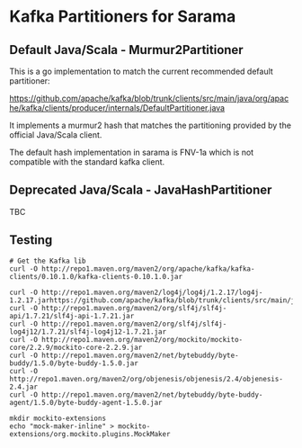 # Kafka Partitioners for Sarama

## Default Java/Scala - Murmur2Partitioner 
This is a go implementation to match the current recommended default partitioner:

https://github.com/apache/kafka/blob/trunk/clients/src/main/java/org/apache/kafka/clients/producer/internals/DefaultPartitioner.java

It implements a murmur2 hash that matches the partitioning provided by the official Java/Scala client.

The default hash implementation in sarama is FNV-1a which is not compatible with the standard kafka client.

## Deprecated Java/Scala - JavaHashPartitioner
TBC


## Testing

    # Get the Kafka lib
    curl -O http://repo1.maven.org/maven2/org/apache/kafka/kafka-clients/0.10.1.0/kafka-clients-0.10.1.0.jar
    
    curl -O http://repo1.maven.org/maven2/log4j/log4j/1.2.17/log4j-1.2.17.jarhttps://github.com/apache/kafka/blob/trunk/clients/src/main/java/org/apache/kafka/clients/producer/internals/DefaultPartitioner.java
    curl -O http://repo1.maven.org/maven2/org/slf4j/slf4j-api/1.7.21/slf4j-api-1.7.21.jar
    curl -O http://repo1.maven.org/maven2/org/slf4j/slf4j-log4j12/1.7.21/slf4j-log4j12-1.7.21.jar
    curl -O http://repo1.maven.org/maven2/org/mockito/mockito-core/2.2.9/mockito-core-2.2.9.jar
    curl -O http://repo1.maven.org/maven2/net/bytebuddy/byte-buddy/1.5.0/byte-buddy-1.5.0.jar
    curl -O http://repo1.maven.org/maven2/org/objenesis/objenesis/2.4/objenesis-2.4.jar
    curl -O http://repo1.maven.org/maven2/net/bytebuddy/byte-buddy-agent/1.5.0/byte-buddy-agent-1.5.0.jar
    
    mkdir mockito-extensions
    echo "mock-maker-inline" > mockito-extensions/org.mockito.plugins.MockMaker
    
    
